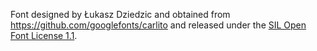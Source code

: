 Font designed by Łukasz Dziedzic and obtained from
https://github.com/googlefonts/carlito and released under the [SIL Open Font
License 1.1](https://github.com/googlefonts/carlito/blob/main/OFL.txt).
